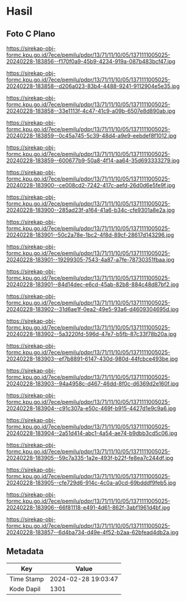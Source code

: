 # Hasil

## Foto C Plano

https://sirekap-obj-formc.kpu.go.id/7ece/pemilu/pdpr/13/71/11/10/05/1371111005025-20240228-183856--f170f0a9-45b9-4234-919a-087b483bcf47.jpg

https://sirekap-obj-formc.kpu.go.id/7ece/pemilu/pdpr/13/71/11/10/05/1371111005025-20240228-183858--d206a023-83b4-4488-9241-9112904e5e35.jpg

https://sirekap-obj-formc.kpu.go.id/7ece/pemilu/pdpr/13/71/11/10/05/1371111005025-20240228-183858--33e1113f-4c47-41c9-a09b-6507e8d890ab.jpg

https://sirekap-obj-formc.kpu.go.id/7ece/pemilu/pdpr/13/71/11/10/05/1371111005025-20240228-183859--0c45a745-5c39-48d4-a9e9-eebdef8f1012.jpg

https://sirekap-obj-formc.kpu.go.id/7ece/pemilu/pdpr/13/71/11/10/05/1371111005025-20240228-183859--600677b9-50a8-4f14-aa64-35d693333279.jpg

https://sirekap-obj-formc.kpu.go.id/7ece/pemilu/pdpr/13/71/11/10/05/1371111005025-20240228-183900--ce008cd2-7242-417c-aefd-26d0d6e5fe9f.jpg

https://sirekap-obj-formc.kpu.go.id/7ece/pemilu/pdpr/13/71/11/10/05/1371111005025-20240228-183900--285ad23f-a164-41a6-b34c-cfe9301a8e2a.jpg

https://sirekap-obj-formc.kpu.go.id/7ece/pemilu/pdpr/13/71/11/10/05/1371111005025-20240228-183901--50c2a78e-1bc2-4f8d-89cf-28617d143296.jpg

https://sirekap-obj-formc.kpu.go.id/7ece/pemilu/pdpr/13/71/11/10/05/1371111005025-20240228-183901--19299305-7543-4a87-a7fe-78730351fbaa.jpg

https://sirekap-obj-formc.kpu.go.id/7ece/pemilu/pdpr/13/71/11/10/05/1371111005025-20240228-183901--84d14dec-e6cd-45ab-82b8-884c48d87bf2.jpg

https://sirekap-obj-formc.kpu.go.id/7ece/pemilu/pdpr/13/71/11/10/05/1371111005025-20240228-183902--31d6ae1f-0ea2-49e5-93a6-d4609304695d.jpg

https://sirekap-obj-formc.kpu.go.id/7ece/pemilu/pdpr/13/71/11/10/05/1371111005025-20240228-183902--5a3220fd-596d-47e7-b5fb-87c33f78b20a.jpg

https://sirekap-obj-formc.kpu.go.id/7ece/pemilu/pdpr/13/71/11/10/05/1371111005025-20240228-183903--ef7b8891-6147-430d-980d-44fcbce493be.jpg

https://sirekap-obj-formc.kpu.go.id/7ece/pemilu/pdpr/13/71/11/10/05/1371111005025-20240228-183903--94a4958c-d467-46dd-8f0c-d6369d2e160f.jpg

https://sirekap-obj-formc.kpu.go.id/7ece/pemilu/pdpr/13/71/11/10/05/1371111005025-20240228-183904--c91c307a-e50c-469f-b915-4427d1e9c9a6.jpg

https://sirekap-obj-formc.kpu.go.id/7ece/pemilu/pdpr/13/71/11/10/05/1371111005025-20240228-183904--2a51d414-abc1-4a54-ae74-b9dbb3cd5c06.jpg

https://sirekap-obj-formc.kpu.go.id/7ece/pemilu/pdpr/13/71/11/10/05/1371111005025-20240228-183905--59c7a335-1a2e-493f-b22f-fe8ea7c244df.jpg

https://sirekap-obj-formc.kpu.go.id/7ece/pemilu/pdpr/13/71/11/10/05/1371111005025-20240228-183905--cfe729d6-914c-4c0a-a0cd-69bdddf9feb5.jpg

https://sirekap-obj-formc.kpu.go.id/7ece/pemilu/pdpr/13/71/11/10/05/1371111005025-20240228-183906--66f81118-e491-4d61-862f-3abf1961d4bf.jpg

https://sirekap-obj-formc.kpu.go.id/7ece/pemilu/pdpr/13/71/11/10/05/1371111005025-20240228-183857--6d4ba734-d49e-4f52-b2aa-62bfead4db2a.jpg


## Metadata

| Key        | Value               |
| ---------- | ------------------- |
| Time Stamp | 2024-02-28 19:03:47 |
| Kode Dapil | 1301                |



